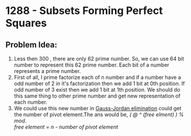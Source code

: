 # 1288 - Subsets Forming Perfect Squares
##  Problem Idea:

 1. Less then 300 , there are only 62 prime number. So, we can use 64 bit number to represent this 62 prime number. Each bit of a number represents a prime number.
 2. First of all, I prime factorize each of n number and if a number have a odd number of 2 in it's factorization then we add 1 bit at 0th position. If odd number of 3 exist then we add 1 bit at 1th position. We should do this same thing to other prime number and get new representation of each number.
 3. We could use this new number in [Gauss-Jordan elimination](https://cp-algorithms.com/linear_algebra/linear-system-gauss.html) could get the number of pivot element.The ans would be, *( @ ^ (free elment) ) % mod*.  
   *free element = n - number of pivot element*


<!--stackedit_data:
eyJoaXN0b3J5IjpbMjAzMjc5NDcwOCwtMTI1OTUwODAwMiwtMT
AyODA5MDQ0OF19
-->
